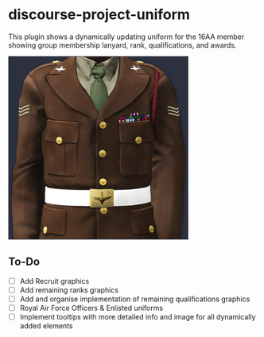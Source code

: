 # discourse-project-uniform
This plugin shows a dynamically updating uniform for the 16AA member showing group membership lanyard, rank, qualifications, and awards.

![Showcase Image](./assets/showcase.jpg)

## To-Do
- [ ] Add Recruit graphics
- [ ] Add remaining ranks graphics
- [ ] Add and organise implementation of remaining qualifications graphics
- [ ] Royal Air Force Officers & Enlisted uniforms
- [ ] Implement tooltips with more detailed info and image for all dynamically added elements